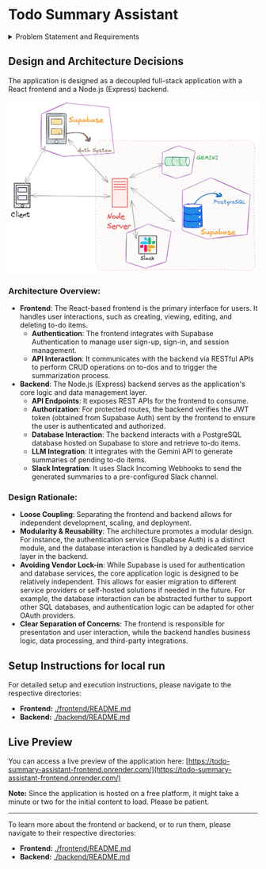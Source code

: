 # Todo Summary Assistant

<details>
  <summary>Problem Statement and Requirements</summary>
  
  ## Objective
  Build a fully functional full-stack application where a user can:
  - Create and manage personal to-do items.
  - Click a button to summarize all pending to-dos using an actual LLM (e.g., OpenAI, Anthropic, Cohere, Mistral, Gemini, etc.).
  - Send the generated summary to a Slack channel.

  ## Requirements

  ### Frontend
  - Use React to build the UI.
  - **Functionality:**
      - Add, edit, delete to-do items.
      - View list of current to-dos.
      - A button to generate and send the summary.
      - Show a success/failure message for the Slack operation.

  ### Backend
  - Use Node.js (Express).
  - The backend should expose the following endpoints:
      - `GET /todos` – Fetch all todos.
      - `POST /todos` – Add a new todo.
      - `DELETE /todos/:id` – Delete a todo.
      - `POST /summarize` – Summarize todos and send to Slack.

  ### LLM Integration
  - Integrate with a real LLM API (like OpenAI, Cohere, Gemini, or similar with free-tier access).
  - Use the LLM to summarize the to-do list meaningfully — don’t simulate or mock this.

  ### Slack Integration
  - Use Slack Incoming Webhooks to post the summary to a Slack channel.
  - Include instructions for how to configure this in your README.

  ### Hosting & Database
  - Use Supabase for backend/database hosting.
  - You may use a free-tier PostgreSQL/Supabase DB to store the to-dos.

  ## Stack Flexibility
  You are free to choose your own stack and tools (within the boundaries above) as long as:
  - You use React for the frontend.
  - The backend is built in Node.js.
  - You integrate with a real LLM API and Slack.
  - The core functionality and flow are implemented as described.
</details>

## Design and Architecture Decisions

The application is designed as a decoupled full-stack application with a React frontend and a Node.js (Express) backend.

![High-Level Design](./design/HLD.png)

### Architecture Overview:
-   **Frontend**: The React-based frontend is the primary interface for users. It handles user interactions, such as creating, viewing, editing, and deleting to-do items.
    -   **Authentication**: The frontend integrates with Supabase Authentication to manage user sign-up, sign-in, and session management.
    -   **API Interaction**: It communicates with the backend via RESTful APIs to perform CRUD operations on to-dos and to trigger the summarization process.
-   **Backend**: The Node.js (Express) backend serves as the application's core logic and data management layer.
    -   **API Endpoints**: It exposes REST APIs for the frontend to consume.
    -   **Authorization**: For protected routes, the backend verifies the JWT token (obtained from Supabase Auth) sent by the frontend to ensure the user is authenticated and authorized.
    -   **Database Interaction**: The backend interacts with a PostgreSQL database hosted on Supabase to store and retrieve to-do items.
    -   **LLM Integration**: It integrates with the Gemini API to generate summaries of pending to-do items.
    -   **Slack Integration**: It uses Slack Incoming Webhooks to send the generated summaries to a pre-configured Slack channel.

### Design Rationale:
-   **Loose Coupling**: Separating the frontend and backend allows for independent development, scaling, and deployment.
-   **Modularity & Reusability**: The architecture promotes a modular design. For instance, the authentication service (Supabase Auth) is a distinct module, and the database interaction is handled by a dedicated service layer in the backend.
-   **Avoiding Vendor Lock-in**: While Supabase is used for authentication and database services, the core application logic is designed to be relatively independent. This allows for easier migration to different service providers or self-hosted solutions if needed in the future. For example, the database interaction can be abstracted further to support other SQL databases, and authentication logic can be adapted for other OAuth providers.
-   **Clear Separation of Concerns**: The frontend is responsible for presentation and user interaction, while the backend handles business logic, data processing, and third-party integrations.

## Setup Instructions for local run

For detailed setup and execution instructions, please navigate to the respective directories:

-   **Frontend:** [./frontend/README.md](./frontend/README.md)
-   **Backend:** [./backend/README.md](./backend/README.md)

## Live Preview

You can access a live preview of the application here: [https://todo-summary-assistant-frontend.onrender.com/](https://todo-summary-assistant-frontend.onrender.com/)

**Note:** Since the application is hosted on a free platform, it might take a minute or two for the initial content to load. Please be patient.

---

To learn more about the frontend or backend, or to run them, please navigate to their respective directories:

-   **Frontend:** [./frontend/README.md](./frontend/README.md)
-   **Backend:** [./backend/README.md](./backend/README.md)

